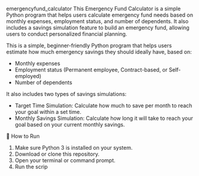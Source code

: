 emergencyfund_calculator
This Emergency Fund Calculator is a simple Python program that helps users calculate emergency fund needs based on monthly expenses, employment status, and number of dependents. It also includes a savings simulation feature to build an emergency fund, allowing users to conduct personalized financial planning.

This is a simple, beginner-friendly Python program that helps users estimate how much emergency savings they should ideally have, based on:
- Monthly expenses
- Employment status (Permanent employee, Contract-based, or Self-employed)
- Number of dependents

It also includes two types of savings simulations:
- Target Time Simulation: Calculate how much to save per month to reach your goal within a set time.
- Monthly Savings Simulation: Calculate how long it will take to reach your goal based on your current monthly savings.

🚀 How to Run
1. Make sure Python 3 is installed on your system.
2. Download or clone this repository.
3. Open your terminal or command prompt.
4. Run the scrip
